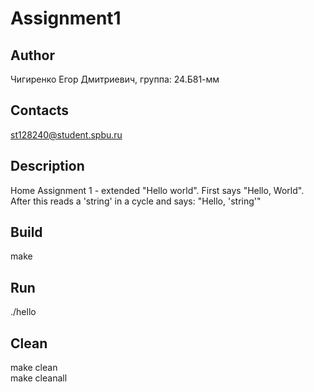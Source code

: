 # Assignment1
## Author
Чигиренко Егор Дмитриевич, группа: 24.Б81-мм
## Contacts
st128240@student.spbu.ru
## Description
Home Assignment 1 - extended "Hello world". First says "Hello, World". After this reads a 'string' in a cycle and says: "Hello, 'string'"
## Build
make
## Run
./hello
## Clean
make clean  
make cleanall
